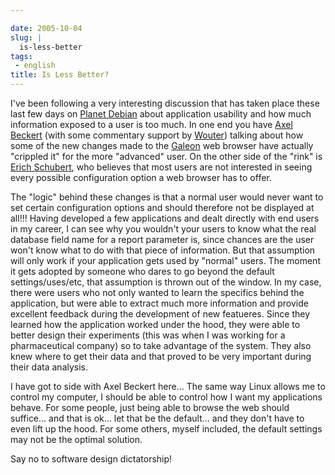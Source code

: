 ```yaml
---

date: 2005-10-04
slug: |
  is-less-better
tags:
 - english
title: Is Less Better?
---
```


I've been following a very interesting discussion that has taken place
these last few days on [Planet Debian](http://planet.debian.org/) about
application usability and how much information exposed to a user is too
much. In one end you have [Axel
Beckert](http://noone.org/blog/English/Computer/Web/Browsers/The%20Galeon%201.3.x%20Rant%2c%20Part%202.5.html)
(with some commentary support by
[Wouter](http://www.grep.be/blog/2005/10/04/#why_I_left_gnome)) talking
about how some of the new changes made to the
[Galeon](http://galeon.sourceforge.net/) web browser have actually
"crippled it" for the more "advanced" user. On the other side of the
"rink" is [Erich Schubert](http://blog.drinsama.de/erich/), who believes
that most users are not interested in seeing every possible
configuration option a web browser has to offer.

The "logic" behind these changes is that a normal user would never want
to set certain configuration options and should therefore not be
displayed at all!!! Having developed a few applications and dealt
directly with end users in my career, I can see why you wouldn't your
users to know what the real database field name for a report parameter
is, since chances are the user won't know what to do with that piece of
information. But that assumption will only work if your application gets
used by "normal" users. The moment it gets adopted by someone who dares
to go beyond the default settings/uses/etc, that assumption is thrown
out of the window. In my case, there were users who not only wanted to
learn the specifics behind the application, but were able to extract
much more information and provide excellent feedback during the
development of new featueres. Since they learned how the application
worked under the hood, they were able to better design their experiments
(this was when I was working for a pharmaceutical company) so to take
advantage of the system. They also knew where to get their data and that
proved to be very important during their data analysis.

I have got to side with Axel Beckert here... The same way Linux allows
me to control my computer, I should be able to control how I want my
applications behave. For some people, just being able to browse the web
should suffice... and that is ok... let that be the default... and they
don't have to even lift up the hood. For some others, myself included,
the default settings may not be the optimal solution.

Say no to software design dictatorship!
